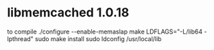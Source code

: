 # libmemcached 1.0.18
to compile ./configure --enable-memaslap
make LDFLAGS="-L/lib64 -lpthread"
sudo make install
sudo ldconfig /usr/local/lib
